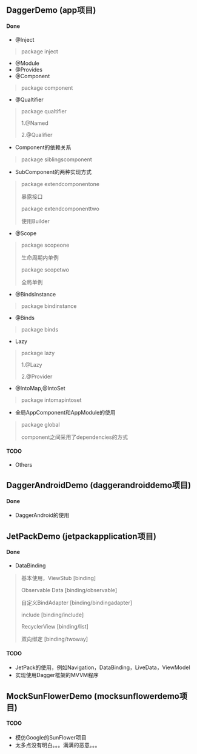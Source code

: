## DaggerDemo (app项目)
#### Done
* @Inject
> package inject
* @Module
* @Provides
* @Component
> package component
* @Qualtifier
> package qualtifier
>
> 1.@Named
>
> 2.@Qualifier
* Component的依赖关系
> package siblingscomponent
* SubComponent的两种实现方式
> package extendcomponentone
>
> 暴露接口
>
> package extendcomponenttwo
>
> 使用Builder
* @Scope
> package scopeone
>
> 生命周期内单例
>
> package scopetwo
>
> 全局单例
* @BindsInstance
> package bindinstance
* @Binds
> package binds
* Lazy
> package lazy
>
> 1.@Lazy
>
> 2.@Provider
* @IntoMap,@IntoSet
> package intomapintoset
* 全局AppComponent和AppModule的使用
> package global
>
> component之间采用了dependencies的方式
#### TODO
* Others
## DaggerAndroidDemo (daggerandroiddemo项目)
#### Done
* DaggerAndroid的使用
## JetPackDemo (jetpackapplication项目)
#### Done
* DataBinding
> 基本使用，ViewStub [binding]
>
> Observable Data [binding/observable]
>
> 自定义BindAdapter [binding/bindingadapter]
>
> include [binding/include]
>
> RecyclerView [binding/list]
>
> 双向绑定 [binding/twoway]
#### TODO
* JetPack的使用，例如Navigation，DataBinding，LiveData，ViewModel
* 实现使用Dagger框架的MVVM程序
## MockSunFlowerDemo (mocksunflowerdemo项目)
#### TODO
* 模仿Google的SunFlower项目
* 太多点没有明白。。。满满的恶意。。。